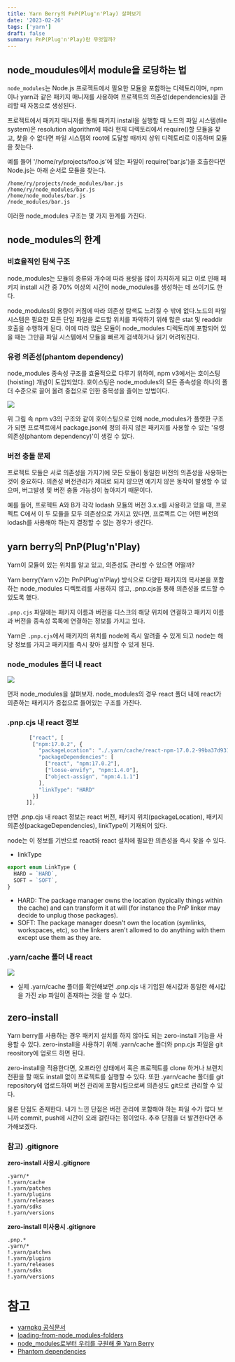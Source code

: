 ```yaml
---
title: Yarn Berry의 PnP(Plug'n'Play) 살펴보기
date: '2023-02-26'
tags: ['yarn']
draft: false
summary: PnP(Plug'n'Play)란 무엇일까?
---
```


## node_moudules에서 module을 로딩하는 법

`node_modules`는 Node.js 프로젝트에서 필요한 모듈을 포함하는 디렉토리이며, npm이나 yarn과 같은 패키지 매니저를 사용하여 프로젝트의 의존성(dependencies)을 관리할 때 자동으로 생성된다.

프로젝트에서 패키지 매니저를 통해 패키지 install을 실행할 때 노드의 파일 시스템(file system)은 resolution algorithm에 따라 현재 디렉토리에서 require()할 모듈을 찾고, 찾을 수 없다면 파일 시스템의 root에 도달할 때까지 상위 디렉토리로 이동하며 모듈을 찾는다.

예를 들어 '/home/ry/projects/foo.js'에 있는 파일이 require('bar.js')을 호출한다면 Node.js는 아래 순서로 모듈을 찾는다.

```
/home/ry/projects/node_modules/bar.js
/home/ry/node_modules/bar.js
/home/node_modules/bar.js
/node_modules/bar.js
```

이러한 node_modules 구조는 몇 가지 한계를 가진다.

## node_modules의 한계

### 비효율적인 탐색 구조

node_modules는 모듈의 종류와 개수에 따라 용량을 많이 차지하게 되고 이로 인해 패키지 install 시간 중 70% 이상의 시간이 node_modules를 생성하는 데 쓰이기도 한다.

node_modules의 용량이 커짐에 따라 의존성 탐색도 느려질 수 밖에 없다.노드의 파일 시스템은 필요한 모든 단일 파일을 로드할 위치를 파악하기 위해 많은 stat 및 readdir 호출을 수행하게 된다. 이에 따라 많은 모듈이 node_modules 디렉토리에 포함되어 있을 때는 그만큼 파일 시스템에서 모듈을 빠르게 검색하거나 읽기 어려워진다.

### 유령 의존성(phantom dependency)

node_modules 종속성 구조를 효율적으로 다루기 위하여, npm v3에서는 호이스팅(hoisting) 개념이 도입되었다. 호이스팅은 node_modules의 모든 종속성을 하나의 폴더 수준으로 끌어 올려 중첩으로 인한 중복성을 줄이는 방법이다.

![](https://velog.velcdn.com/images/dami/post/8390df89-835c-40e3-b045-73b8dd3dfdf3/image.png)

위 그림 속 npm v3의 구조와 같이 호이스팅으로 인해 node_modules가 플랫한 구조가 되면 프로젝트에서 package.json에 정의 하지 않은 패키지를 사용할 수 있는 '유령 의존성(phantom dependency)'이 생길 수 있다.

### 버전 충돌 문제

프로젝트 모듈은 서로 의존성을 가지기에 모든 모듈이 동일한 버전의 의존성을 사용하는 것이 중요하다. 의존성 버전관리가 제대로 되지 않으면 예기치 않은 동작이 발생할 수 있으며, 버그발생 및 버전 충돌 가능성이 높아지기 때문이다.

예를 들어, 프로젝트 A와 B가 각각 lodash 모듈의 버전 3.x.x를 사용하고 있을 때, 프로젝트 C에서 이 두 모듈을 모두 의존성으로 가지고 있다면, 프로젝트 C는 어떤 버전의 lodash를 사용해야 하는지 결정할 수 없는 경우가 생긴다.

## yarn berry의 PnP(Plug'n'Play)

Yarn이 모듈이 있는 위치를 알고 있고, 의존성도 관리할 수 있으면 어떨까?

Yarn berry(Yarn v2)는 PnP(Plug'n'Play) 방식으로 다양한 패키지의 복사본을 포함하는 node_modules 디렉토리를 사용하지 않고, .pnp.cjs을 통해 의존성을 로드할 수 있도록 했다.

`.pnp.cjs` 파일에는 패키지 이름과 버전을 디스크의 해당 위치에 연결하고 패키지 이름과 버전을 종속성 목록에 연결하는 정보를 가지고 있다.

Yarn은 `.pnp.cjs`에서 패키지의 위치를 node에 즉시 알려줄 수 있게 되고 node는 해당 정보를 가지고 패키지를 즉시 찾아 설치할 수 있게 된다.

### node_modules 폴더 내 react

![](https://velog.velcdn.com/images/dami/post/7d37b218-88cb-48e8-9b4e-196645eaa988/image.png)

먼저 node_modules을 살펴보자. node_modules의 경우 react 폴더 내에 react가 의존하는 패키지가 중첩으로 들어있는 구조를 가진다.

### .pnp.cjs 내 react 정보

```js
       ["react", [
        ["npm:17.0.2", {
          "packageLocation": "./.yarn/cache/react-npm-17.0.2-99ba37d931-b254cc17ce.zip/node_modules/react/",
          "packageDependencies": [
            ["react", "npm:17.0.2"],
            ["loose-envify", "npm:1.4.0"],
            ["object-assign", "npm:4.1.1"]
          ],
          "linkType": "HARD"
        }]
      ]],
```

반면 .pnp.cjs 내 react 정보는 react 버전, 패키지 위치(packageLocation), 패키지 의존성(packageDependencies), linkType이 기재되어 있다.

node는 이 정보를 기반으로 react와 react 설치에 필요한 의존성을 즉시 찾을 수 있다.

- linkType

```typescript
export enum LinkType {
  HARD = `HARD`,
  SOFT = `SOFT`,
}
```

- HARD: The package manager owns the location (typically things within the cache) and can transform it at will (for instance the PnP linker may decide to unplug those packages).
- SOFT: The package manager doesn't own the location (symlinks, workspaces, etc), so the linkers aren't allowed to do anything with them except use them as they are.

### .yarn/cache 폴더 내 react

![](https://velog.velcdn.com/images/dami/post/57e18b82-a09e-4eaa-baa8-f7c9b6ae6714/image.png)

- 실제 .yarn/cache 폴더를 확인해보면 .pnp.cjs 내 기입된 해시값과 동일한 해시값을 가진 zip 파일이 존재하는 것을 알 수 있다.

## zero-install

Yarn berry를 사용하는 경우 패키지 설치를 하지 않아도 되는 zero-install 기능을 사용할 수 있다. zero-install을 사용하기 위해 .yarn/cache 폴더와 pnp.cjs 파일을 git reository에 업로드 하면 된다.

zero-install을 적용한다면, 오프라인 상태에서 혹은 프로젝트를 clone 하거나 브랜치 전환을 할 때도 install 없이 프로젝트를 실행할 수 있다. 또한 .yarn/cache 폴더를 git repository에 업로드하여 버전 관리에 포함시킴으로써 의존성도 git으로 관리할 수 있다.

물론 단점도 존재한다. 내가 느낀 단점은 버전 관리에 포함해야 하는 파일 수가 많다 보니까 commit, push에 시간이 오래 걸린다는 점이었다. 추후 단점을 더 발견한다면 추가해보겠다.

### 참고) .gitignore

**zero-install 사용시 .gitignore**

```
.yarn/*
!.yarn/cache
!.yarn/patches
!.yarn/plugins
!.yarn/releases
!.yarn/sdks
!.yarn/versions
```

**zero-install 미사용시 .gitignore**

```
.pnp.*
.yarn/*
!.yarn/patches
!.yarn/plugins
!.yarn/releases
!.yarn/sdks
!.yarn/versions
```

# 참고

- [yarnpkg 공식문서](https://yarnpkg.com/)
- [loading-from-node_modules-folders](https://nodejs.org/api/modules.html#loading-from-node_modules-folders)
- [node_modules로부터 우리를 구원해 줄 Yarn Berry](https://toss.tech/article/node-modules-and-yarn-berry)
- [Phantom dependencies](https://rushjs.io/pages/advanced/phantom_deps/)
